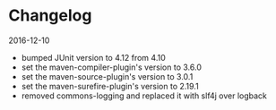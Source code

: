 Changelog
=========

2016-12-10

* bumped JUnit version to 4.12 from 4.10
* set the maven-compiler-plugin's version to 3.6.0
* set the maven-source-plugin's version to 3.0.1
* set the maven-surefire-plugin's version to 2.19.1
* removed commons-logging and replaced it with slf4j over logback

